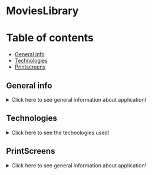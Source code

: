 ﻿# MoviesLibrary

# Table of contents
* [General info](#general-info)
* [Technologies](#technologies)
* [Printscreens](#printscreens)

## General info

<details>
    <summary>Click here to see general information about application!</summary>
        <br>
        Movies Library is a web app which allows user to store information about his favourite movies. Search features uses IMBD API (movie data base - >https://www.imdb.com/) for looking information about the movie. The amount of data pulled from IMBD is limited by the API. The API itself is free and is taken from RapidApi hub.
        </br>
        App allows user to perform following actions:
        <ul>
          <li>Search for a movie using search engine. Splitted into three subsearch features:</li>
            <ul>
                <li>Exact search by title (returns only one movie based on exact title, stored in the same way as in IMBD),</li>
                <li>Overall search by title (returns all movies which have similar title),</li>
                <li>Search by IMBD ID (returns only one movie based on IMBD ID, which is unique for each movie).</li>
            </ul>
          <li>Edit movie before saving record to Database. At this point user is able to:
            <ul>
                <li>rate the movie (in a scale 0-5),</li>
                <li>assign predefined tag,</li>
                <li>flag if the movie has been watched or is it on wishlist,</li>
                <li>paste the link to streaming portal, where movie can be found</li>
                <li>write own comments about the film</li>
            </ul>
          <li>Browse, update and delete movies stored in Movie Library</li>
          <li>Search for a particular movie using filter engine with predefined filters</li>
          <li>Create movie tags and store them in Database</li>
          <li>Browse, update and delete tags stored in Tags Library</li>    
</details>

## Technologies

<details>
    <summary>Click here to see the technologies used!</summary>
        <ul>
          <li>Python 3.8.5</li>
          <li>Django 3.2.8</li>          
          <li>HTML 5</li>
          <li>CSS 3</li>
          <li>Docker</li>
          <li>Docker Compose</li>
          <li>Bootstrap</li>
          <li>AWS Elasticbeanstalk</li>
          <li>AWS S3</li>
          <li>AWS RDS</li>
        </ul>
</details>

## PrintScreens

<details>
<summary>Click here to see general information about application!</summary>

Welcome Page
![first](https://user-images.githubusercontent.com/64482501/152364550-883da4fc-e477-4c7f-890c-4864ef26cd36.jpg)
    
Page with search engines and example of search result
![first_a](https://user-images.githubusercontent.com/64482501/152365493-d5ad59bf-c6be-445e-be3a-17df5c2e1a31.jpg)

Page with information about movie after clicking Edit movie details
![image](https://user-images.githubusercontent.com/64482501/152365671-14a49cbb-0e82-4731-acca-d8d55922479c.png)


Page with form for filling information about the movie.
![second](https://user-images.githubusercontent.com/64482501/152364662-3d9077d8-17fb-47e6-97f3-7b9325f858f8.jpg)


Example of plotted graph.


</details>

